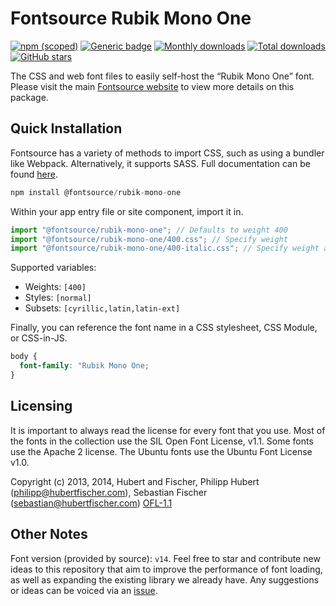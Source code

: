 # Fontsource Rubik Mono One

[![npm (scoped)](https://img.shields.io/npm/v/@fontsource/rubik-mono-one?color=brightgreen)](https://www.npmjs.com/package/@fontsource/rubik-mono-one) [![Generic badge](https://img.shields.io/badge/fontsource-passing-brightgreen)](https://github.com/fontsource/fontsource) [![Monthly downloads](https://badgen.net/npm/dm/@fontsource/rubik-mono-one)](https://github.com/fontsource/fontsource) [![Total downloads](https://badgen.net/npm/dt/@fontsource/rubik-mono-one)](https://github.com/fontsource/fontsource) [![GitHub stars](https://img.shields.io/github/stars/fontsource/fontsource.svg?style=social&label=Star)](https://github.com/fontsource/fontsource/stargazers)

The CSS and web font files to easily self-host the “Rubik Mono One” font. Please visit the main [Fontsource website](https://fontsource.org/fonts/rubik-mono-one) to view more details on this package.

## Quick Installation

Fontsource has a variety of methods to import CSS, such as using a bundler like Webpack. Alternatively, it supports SASS. Full documentation can be found [here](https://beta.fontsource.org/docs/getting-started/introduction).

```javascript
npm install @fontsource/rubik-mono-one
```

Within your app entry file or site component, import it in.

```javascript
import "@fontsource/rubik-mono-one"; // Defaults to weight 400
import "@fontsource/rubik-mono-one/400.css"; // Specify weight
import "@fontsource/rubik-mono-one/400-italic.css"; // Specify weight and style

```

Supported variables:
- Weights: `[400]`
- Styles: `[normal]`
- Subsets: `[cyrillic,latin,latin-ext]`

Finally, you can reference the font name in a CSS stylesheet, CSS Module, or CSS-in-JS.

```css
body {
  font-family: "Rubik Mono One;
}
```

## Licensing
It is important to always read the license for every font that you use.
Most of the fonts in the collection use the SIL Open Font License, v1.1. Some fonts use the Apache 2 license. The Ubuntu fonts use the Ubuntu Font License v1.0.

Copyright (c) 2013, 2014, Hubert and Fischer, Philipp Hubert (philipp@hubertfischer.com), Sebastian Fischer (sebastian@hubertfischer.com)
[OFL-1.1](http://scripts.sil.org/OFL)

## Other Notes
Font version (provided by source): `v14`.
Feel free to star and contribute new ideas to this repository that aim to improve the performance of font loading, as well as expanding the existing library we already have. Any suggestions or ideas can be voiced via an [issue](https://github.com/fontsource/fontsource/issues).